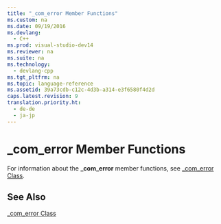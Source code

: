 ```yaml
---
title: "_com_error Member Functions"
ms.custom: na
ms.date: 09/19/2016
ms.devlang: 
  - C++
ms.prod: visual-studio-dev14
ms.reviewer: na
ms.suite: na
ms.technology: 
  - devlang-cpp
ms.tgt_pltfrm: na
ms.topic: language-reference
ms.assetid: 39a73cdb-c12c-4d3b-a314-e3f6580f4d2d
caps.latest.revision: 9
translation.priority.ht: 
  - de-de
  - ja-jp
---
```

# _com_error Member Functions
For information about the **_com_error** member functions, see [_com_error Class](../vs140/_com_error-Class.md).  
  
## See Also  
 [_com_error Class](../vs140/_com_error-Class.md)